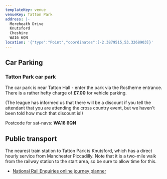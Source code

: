 ```yaml
---
templateKey: venue
venueKey: Tatton Park
address: |-
  Mereheath Drive
  Knutsford
  Cheshire
  WA16 6QN
location: '{"type":"Point","coordinates":[-2.3879515,53.3268903]}'
---
```

## Car Parking

### Tatton Park car park

The car park is near Tatton Hall - enter the park via the Rostherne entrance.
There is a rather hefty charge of **£7.00** for vehicle parking. 
 
(The league has informed us that there will be a discount if you tell the 
attendant that you are attending the cross country event, but we haven't been
told how much that discount is!)

Postcode for sat-navs: **WA16 6QN**

## Public transport

The nearest train station to Tatton Park is Knutsford, which has a direct
hourly service from Manchester Piccadilly. Note that it is a two-mile walk from
the railway station to the start area, so be sure to allow time for this.

* [National Rail Enquiries online journey planner](http://ojp.nationalrail.co.uk/service/timesandfares/MAN/KNF/110120/1300/arr/110120/1500/dep)

